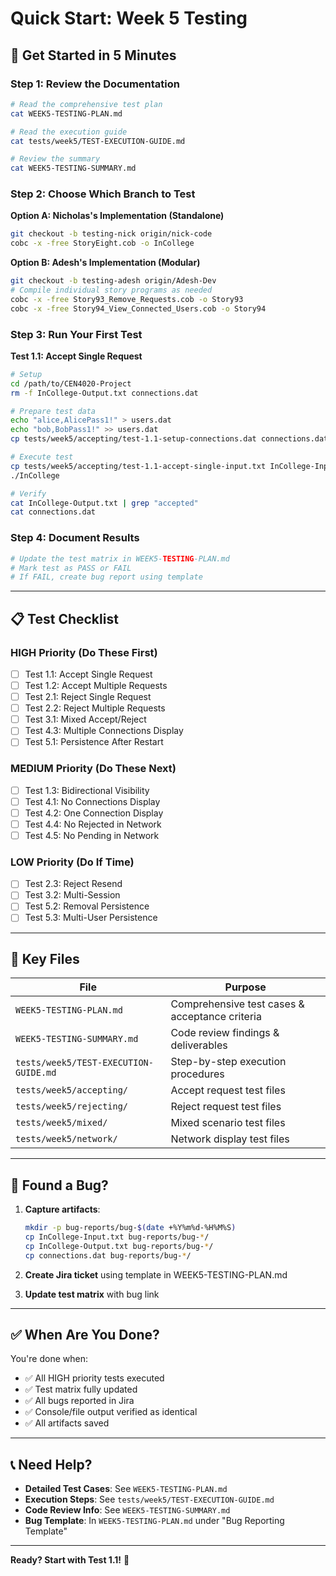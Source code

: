 # Quick Start: Week 5 Testing

## 🚀 Get Started in 5 Minutes

### Step 1: Review the Documentation
```bash
# Read the comprehensive test plan
cat WEEK5-TESTING-PLAN.md

# Read the execution guide
cat tests/week5/TEST-EXECUTION-GUIDE.md

# Review the summary
cat WEEK5-TESTING-SUMMARY.md
```

### Step 2: Choose Which Branch to Test

**Option A: Nicholas's Implementation (Standalone)**
```bash
git checkout -b testing-nick origin/nick-code
cobc -x -free StoryEight.cob -o InCollege
```

**Option B: Adesh's Implementation (Modular)**
```bash
git checkout -b testing-adesh origin/Adesh-Dev
# Compile individual story programs as needed
cobc -x -free Story93_Remove_Requests.cob -o Story93
cobc -x -free Story94_View_Connected_Users.cob -o Story94
```

### Step 3: Run Your First Test

**Test 1.1: Accept Single Request**
```bash
# Setup
cd /path/to/CEN4020-Project
rm -f InCollege-Output.txt connections.dat

# Prepare test data
echo "alice,AlicePass1!" > users.dat
echo "bob,BobPass1!" >> users.dat
cp tests/week5/accepting/test-1.1-setup-connections.dat connections.dat

# Execute test
cp tests/week5/accepting/test-1.1-accept-single-input.txt InCollege-Input.txt
./InCollege

# Verify
cat InCollege-Output.txt | grep "accepted"
cat connections.dat
```

### Step 4: Document Results
```bash
# Update the test matrix in WEEK5-TESTING-PLAN.md
# Mark test as PASS or FAIL
# If FAIL, create bug report using template
```

---

## 📋 Test Checklist

### HIGH Priority (Do These First)
- [ ] Test 1.1: Accept Single Request
- [ ] Test 1.2: Accept Multiple Requests
- [ ] Test 2.1: Reject Single Request
- [ ] Test 2.2: Reject Multiple Requests
- [ ] Test 3.1: Mixed Accept/Reject
- [ ] Test 4.3: Multiple Connections Display
- [ ] Test 5.1: Persistence After Restart

### MEDIUM Priority (Do These Next)
- [ ] Test 1.3: Bidirectional Visibility
- [ ] Test 4.1: No Connections Display
- [ ] Test 4.2: One Connection Display
- [ ] Test 4.4: No Rejected in Network
- [ ] Test 4.5: No Pending in Network

### LOW Priority (Do If Time)
- [ ] Test 2.3: Reject Resend
- [ ] Test 3.2: Multi-Session
- [ ] Test 5.2: Removal Persistence
- [ ] Test 5.3: Multi-User Persistence

---

## 🎯 Key Files

| File | Purpose |
|------|---------|
| `WEEK5-TESTING-PLAN.md` | Comprehensive test cases & acceptance criteria |
| `WEEK5-TESTING-SUMMARY.md` | Code review findings & deliverables |
| `tests/week5/TEST-EXECUTION-GUIDE.md` | Step-by-step execution procedures |
| `tests/week5/accepting/` | Accept request test files |
| `tests/week5/rejecting/` | Reject request test files |
| `tests/week5/mixed/` | Mixed scenario test files |
| `tests/week5/network/` | Network display test files |

---

## 🐛 Found a Bug?

1. **Capture artifacts**:
   ```bash
   mkdir -p bug-reports/bug-$(date +%Y%m%d-%H%M%S)
   cp InCollege-Input.txt bug-reports/bug-*/
   cp InCollege-Output.txt bug-reports/bug-*/
   cp connections.dat bug-reports/bug-*/
   ```

2. **Create Jira ticket** using template in WEEK5-TESTING-PLAN.md

3. **Update test matrix** with bug link

---

## ✅ When Are You Done?

You're done when:
- ✅ All HIGH priority tests executed
- ✅ Test matrix fully updated
- ✅ All bugs reported in Jira
- ✅ Console/file output verified as identical
- ✅ All artifacts saved

---

## 📞 Need Help?

- **Detailed Test Cases**: See `WEEK5-TESTING-PLAN.md`
- **Execution Steps**: See `tests/week5/TEST-EXECUTION-GUIDE.md`
- **Code Review Info**: See `WEEK5-TESTING-SUMMARY.md`
- **Bug Template**: In `WEEK5-TESTING-PLAN.md` under "Bug Reporting Template"

---

**Ready? Start with Test 1.1!** 🚀


